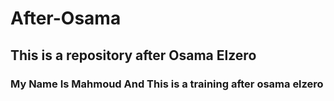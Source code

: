 # After-Osama
## This is a repository after Osama Elzero
### My Name Is Mahmoud And This is a training after osama elzero
